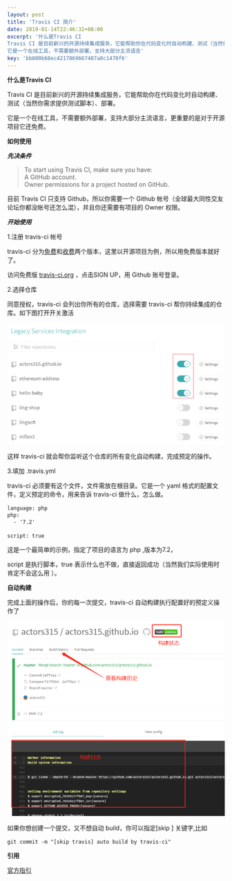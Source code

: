 ```yaml
---  
layout: post  
title: 'Travis CI 简介'  
date: 2019-01-14T22:46:32+08:00  
excerpt: '什么是Travis CI
Travis CI 是目前新兴的开源持续集成服务，它能帮助你在代码变化时自动构建、测试（当然你需求提供测试脚本）、部署。
它是一个在线工具，不需要额外部署，支持大部分主流语言'  
key: 'bb800b68ec4217869667407a8c1470f6'  
---  
```


**什么是Travis CI**

Travis CI 是目前新兴的开源持续集成服务，它能帮助你在代码变化时自动构建、测试（当然你需求提供测试脚本）、部署。

它是一个在线工具，不需要额外部署，支持大部分主流语言，更重要的是对于开源项目它还免费。

**如何使用**

***先决条件***

> To start using Travis CI, make sure you have:  
> A GitHub account.  
> Owner permissions for a project hosted on GitHub.

目前 Travis CI 只支持 Github，所以你需要一个 Github 帐号（全球最大同性交友论坛你都没帐号还怎么混），并且你还需要有项目的 Owner 权限。

***开始使用***

1.注册 travis-ci 帐号

travis-ci 分为[免费](https://travis-ci.org/)和[收费](https://travis-ci.com/)两个版本，这里以开源项目为例，所以用免费版本就好了。

访问免费版 [travis-ci.org](https://travis-ci.org) ，点击SIGN UP，用 Github 账号登录。

2.选择仓库

同意授权，travis-ci 会列出你所有的仓库，选择需要 travis-ci 帮你持续集成的仓库。如下图打开开关激活

![clipboard.png](/blog/files/images/4847f3c4047fc71099dc1baf0fa13a7c.png "clipboard.png")

这样 travis-ci 就会帮你监听这个仓库的所有变化自动构建，完成预定的操作。

3.填加 .travis.yml

travis-ci 必须要有这个文件，文件需放在根目录。它是一个 yaml 格式的配置文件，定义预定的命令，用来告诉 travis-ci 做什么，怎么做。

```
language: php
php:
  - '7.2'

script: true
```

这是一个最简单的示例，指定了项目的语言为 php ,版本为7.2，

script 是执行脚本，true 表示什么也不做，直接返回成功（当然我们实际使用时肯定不会这么用 ）。

**自动构建**

完成上面的操作后，你的每一次提交，travis-ci 自动构建执行配置好的预定义操作了

![clipboard.png](/blog/files/images/d60fddf2a10f320b38382085305a9657.png "clipboard.png")

如果你想创建一个提交，又不想自动 build，你可以指定\[skip <keyword>\] 关键字,比如

```
git commit -m "[skip travis] auto build by travis-ci"
```

**引用**

[官方指引](https://docs.travis-ci.com/user/tutorial/)